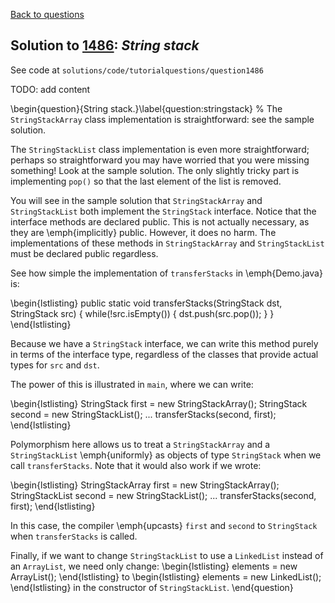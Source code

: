 [Back to questions](../README.md)

## Solution to [1486](../questions/1486): *String stack*

See code at `solutions/code/tutorialquestions/question1486`

TODO: add content

\begin{question}{String stack.}\label{question:stringstack}
%
The `StringStackArray` class implementation is straightforward: see the sample solution.

The `StringStackList` class implementation is even more straightforward; perhaps so straightforward you may have
worried that you were missing something!  Look at the sample solution.  The only slightly tricky part is implementing `pop()`
so that the last element of the list is removed.

You will see in the sample solution that `StringStackArray` and `StringStackList` both implement
the `StringStack` interface.  Notice that the interface methods are declared public.  This is not actually
necessary, as they are \emph{implicitly} public.  However, it does no harm.  The implementations of these methods in
`StringStackArray` and `StringStackList` must be declared public regardless.

See how simple the implementation of `transferStacks` in \emph{Demo.java} is:

\begin{lstlisting}
public static void transferStacks(StringStack dst, StringStack src) {
  while(!src.isEmpty()) {
    dst.push(src.pop());
  }
}
\end{lstlisting}

Because we have a `StringStack` interface, we can write this method purely in terms of the interface
type, regardless of the classes that provide actual types for `src` and `dst`.

The power of this is illustrated in `main`, where we can write:

\begin{lstlisting}
StringStack first = new StringStackArray();
StringStack second = new StringStackList();
...
transferStacks(second, first);
\end{lstlisting}

Polymorphism here allows us to treat a `StringStackArray` and a `StringStackList` \emph{uniformly}
as objects of type `StringStack` when we call `transferStacks`.  Note that it would also work if we wrote:

\begin{lstlisting}
StringStackArray first = new StringStackArray();
StringStackList second = new StringStackList();
...
transferStacks(second, first);
\end{lstlisting}

In this case, the compiler \emph{upcasts} `first` and `second` to `StringStack` when `transferStacks` is called.

Finally, if we want to change `StringStackList` to use a `LinkedList` instead of an `ArrayList`, we need only change:
\begin{lstlisting}
elements = new ArrayList<String>();
\end{lstlisting}
to
\begin{lstlisting}
elements = new LinkedList<String>();
\end{lstlisting}
in the constructor of `StringStackList`.
\end{question}
